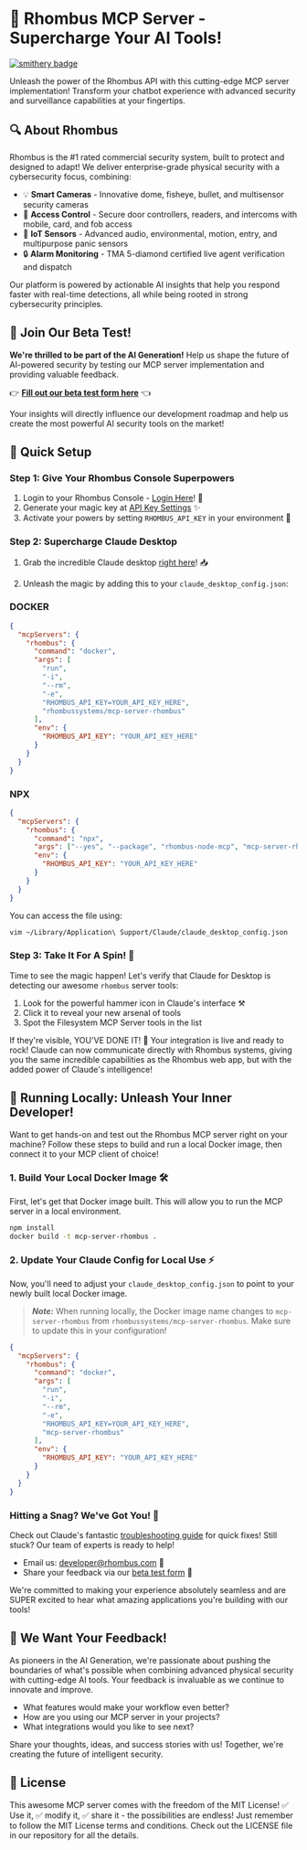 # 🚀 Rhombus MCP Server - Supercharge Your AI Tools!
[![smithery badge](https://smithery.ai/badge/@RhombusSystems/rhombus-node-mcp1)](https://smithery.ai/server/@RhombusSystems/rhombus-node-mcp1)

Unleash the power of the Rhombus API with this cutting-edge MCP server implementation! Transform your chatbot experience with advanced security and surveillance capabilities at your fingertips.

## 🔍 About Rhombus

Rhombus is the #1 rated commercial security system, built to protect and designed to adapt! We deliver enterprise-grade physical security with a cybersecurity focus, combining:

* 💡 **Smart Cameras** - Innovative dome, fisheye, bullet, and multisensor security cameras
* 🚪 **Access Control** - Secure door controllers, readers, and intercoms with mobile, card, and fob access
* 📡 **IoT Sensors** - Advanced audio, environmental, motion, entry, and multipurpose panic sensors
* 🔒 **Alarm Monitoring** - TMA 5-diamond certified live agent verification and dispatch

Our platform is powered by actionable AI insights that help you respond faster with real-time detections, all while being rooted in strong cybersecurity principles.

## 🧪 Join Our Beta Test!

**We're thrilled to be part of the AI Generation!** Help us shape the future of AI-powered security by testing our MCP server implementation and providing valuable feedback.

👉 **[Fill out our beta test form here](https://rhmbs.link/beta_test)** 👈

Your insights will directly influence our development roadmap and help us create the most powerful AI security tools on the market!

## 🔧 Quick Setup

### Step 1: Give Your Rhombus Console Superpowers

1. Login to your Rhombus Console  - [Login Here](https://console.rhombus.com)! 🔐
2. Generate your magic key at [API Key Settings](https://console.rhombus.com/settings/api-management) ✨
3. Activate your powers by setting `RHOMBUS_API_KEY` in your environment 💪

### Step 2: Supercharge Claude Desktop

1. Grab the incredible Claude desktop [right here](https://claude.ai/download)! 📥

2. Unleash the magic by adding this to your `claude_desktop_config.json`:

### DOCKER

```json
{
  "mcpServers": {
    "rhombus": {
      "command": "docker",
      "args": [
        "run",
        "-i",
        "--rm",
        "-e",
        "RHOMBUS_API_KEY=YOUR_API_KEY_HERE",
        "rhombussystems/mcp-server-rhombus"
      ],
      "env": {
        "RHOMBUS_API_KEY": "YOUR_API_KEY_HERE"
      }
    }
  }
}
```

### NPX

```json
{
  "mcpServers": {
    "rhombus": {
      "command": "npx",
      "args": ["--yes", "--package", "rhombus-node-mcp", "mcp-server-rhombus"],
      "env": {
        "RHOMBUS_API_KEY": "YOUR_API_KEY_HERE"
      }
    }
  }
}
```

You can access the file using:

```bash
vim ~/Library/Application\ Support/Claude/claude_desktop_config.json
```

### Step 3: Take It For A Spin! 🎡

Time to see the magic happen! Let's verify that Claude for Desktop is detecting our awesome `rhombus` server tools:

1. Look for the powerful hammer icon in Claude's interface ⚒️
2. Click it to reveal your new arsenal of tools
3. Spot the Filesystem MCP Server tools in the list

If they're visible, YOU'VE DONE IT! 🎉 Your integration is live and ready to rock! Claude can now communicate directly with Rhombus systems, giving you the same incredible capabilities as the Rhombus web app, but with the added power of Claude's intelligence!

## 🚀 Running Locally: Unleash Your Inner Developer!

Want to get hands-on and test out the Rhombus MCP server right on your machine? Follow these steps to build and run a local Docker image, then connect it to your MCP client of choice!

### 1. Build Your Local Docker Image 🛠️
First, let's get that Docker image built. This will allow you to run the MCP server in a local environment.

```bash
npm install
docker build -t mcp-server-rhombus .
```

### 2. Update Your Claude Config for Local Use ⚡
Now, you'll need to adjust your `claude_desktop_config.json` to point to your newly built local Docker image.

> ***Note:*** When running locally, the Docker image name changes to `mcp-server-rhombus` from `rhombussystems/mcp-server-rhombus`. Make sure to update this in your configuration!

```json
{
  "mcpServers": {
    "rhombus": {
      "command": "docker",
      "args": [
        "run",
        "-i",
        "--rm",
        "-e",
        "RHOMBUS_API_KEY=YOUR_API_KEY_HERE",
        "mcp-server-rhombus"
      ],
      "env": {
        "RHOMBUS_API_KEY": "YOUR_API_KEY_HERE"
      }
    }
  }
}
```

### Hitting a Snag? We've Got You! 🛟

Check out Claude's fantastic [troubleshooting guide](https://modelcontextprotocol.io/docs/tools/debugging) for quick fixes! Still stuck? Our team of experts is ready to help!

* Email us: developer@rhombus.com 📧
* Share your feedback via our [beta test form](https://rhmbs.link/beta_test) 🌟

We're committed to making your experience absolutely seamless and are SUPER excited to hear what amazing applications you're building with our tools!

## 🤝 We Want Your Feedback!

As pioneers in the AI Generation, we're passionate about pushing the boundaries of what's possible when combining advanced physical security with cutting-edge AI tools. Your feedback is invaluable as we continue to innovate and improve.

* What features would make your workflow even better?
* How are you using our MCP server in your projects?
* What integrations would you like to see next?

Share your thoughts, ideas, and success stories with us! Together, we're creating the future of intelligent security.

## 📜 License

This awesome MCP server comes with the freedom of the MIT License! ✅ Use it, ✅ modify it, ✅ share it - the possibilities are endless! Just remember to follow the MIT License terms and conditions. Check out the LICENSE file in our repository for all the details.
